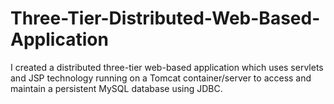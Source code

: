 # Three-Tier-Distributed-Web-Based-Application
I created a distributed three-tier web-based application which uses servlets and JSP technology running on a Tomcat container/server to access and maintain a persistent MySQL database using JDBC.
